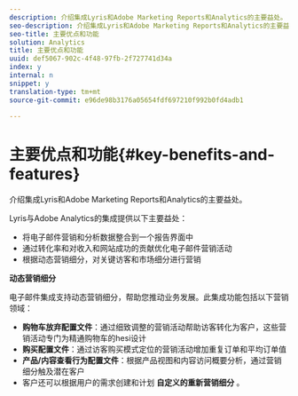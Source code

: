 ```yaml
---
description: 介绍集成Lyris和Adobe Marketing Reports和Analytics的主要益处。
seo-description: 介绍集成Lyris和Adobe Marketing Reports和Analytics的主要益处。
seo-title: 主要优点和功能
solution: Analytics
title: 主要优点和功能
uuid: def5067-902c-4f48-97fb-2f727741d34a
index: y
internal: n
snippet: y
translation-type: tm+mt
source-git-commit: e96de98b3176a05654fdf697210f992b0fd4adb1

---
```



# 主要优点和功能{#key-benefits-and-features}

介绍集成Lyris和Adobe Marketing Reports和Analytics的主要益处。

Lyris与Adobe Analytics的集成提供以下主要益处：

* 将电子邮件营销和分析数据整合到一个报告界面中
* 通过转化率和对收入和网站成功的贡献优化电子邮件营销活动
* 根据动态营销细分，对关键访客和市场细分进行营销

**动态营销细分**

电子邮件集成支持动态营销细分，帮助您推动业务发展。此集成功能包括以下营销领域：

* **购物车放弃配置文件**：通过细致调整的营销活动帮助访客转化为客户，这些营销活动专门为精通购物车的hesi设计
* **购买配置文件**：通过访客购买模式定位的营销活动增加重复订单和平均订单值
* **产品/内容查看行为配置文件**：根据产品视图和内容访问概要分析，通过营销细分触及潜在客户
* 客户还可以根据用户的需求创建和计划 **自定义的重新营销细分** 。

